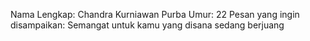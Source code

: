Nama Lengkap: Chandra Kurniawan Purba
Umur: 22
Pesan yang ingin disampaikan: Semangat untuk kamu yang disana sedang berjuang
